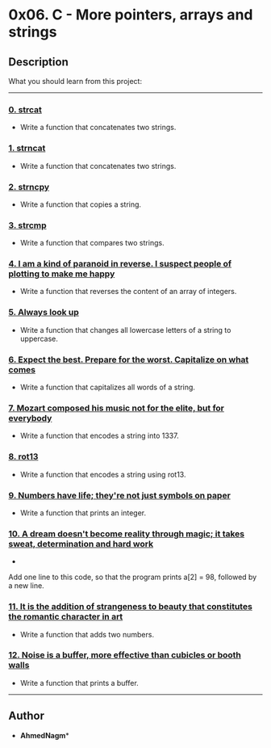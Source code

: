 # 0x06. C - More pointers, arrays and strings

## Description
What you should learn from this project:

---

### [0. strcat](./0-strcat.c)
* Write a function that concatenates two strings.


### [1. strncat](./1-strncat.c)
* Write a function that concatenates two strings.


### [2. strncpy](./2-strncpy.c)
* Write a function that copies a string.


### [3. strcmp](./3-strcmp.c)
* Write a function that compares two strings.


### [4. I am a kind of paranoid in reverse. I suspect people of plotting to make me happy](./4-rev_array.c)
* Write a function that reverses the content of an array of integers.


### [5. Always look up](./5-string_toupper.c)
* Write a function that changes all lowercase letters of a string to uppercase.


### [6. Expect the best. Prepare for the worst. Capitalize on what comes](./6-cap_string.c)
* Write a function that capitalizes all words of a string.


### [7. Mozart composed his music not for the elite, but for everybody](./7-leet.c)
* Write a function that encodes a string into 1337.


### [8. rot13](./8-rot13.c)
* Write a function that encodes a string using rot13.


### [9. Numbers have life; they're not just symbols on paper](./100-print_number.c)
* Write a function that prints an integer.


### [10. A dream doesn't become reality through magic; it takes sweat, determination and hard work](./101-magic.c)
* 

Add one line to this code, so that the program prints a[2] = 98, followed by a new line.


### [11. It is the addition of strangeness to beauty that constitutes the romantic character in art](./102-infinite_add.c)
* Write a function that adds two numbers.


### [12. Noise is a buffer, more effective than cubicles or booth walls](./103-print_buffer.c)
* Write a function that prints a buffer.

---

## Author
* **AhmedNagm***
